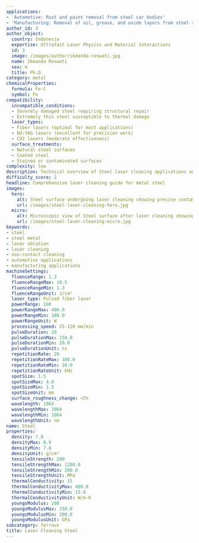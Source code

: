 ```yaml
---
applications:
- 'Automotive: Rust and paint removal from steel car bodies'
- 'Manufacturing: Removal of oil, grease, and oxide layers from steel surfaces'
author_id: 3
author_object:
  country: Indonesia
  expertise: Ultrafast Laser Physics and Material Interactions
  id: 3
  image: /images/author/ikmanda-roswati.jpg
  name: Ikmanda Roswati
  sex: m
  title: Ph.D.
category: metal
chemicalProperties:
  formula: Fe-C
  symbol: Fe
compatibility:
  incompatible_conditions:
  - Severely damaged steel requiring structural repair
  - Extremely thin steel susceptible to thermal damage
  laser_types:
  - Fiber lasers (optimal for most applications)
  - Nd:YAG lasers (excellent for precision work)
  - CO2 lasers (moderate effectiveness)
  surface_treatments:
  - Natural steel surfaces
  - Coated steel
  - Stained or contaminated surfaces
complexity: low
description: Technical overview of Steel laser cleaning applications and parameters
difficulty_score: 2
headline: Comprehensive laser cleaning guide for metal steel
images:
  hero:
    alt: Steel surface undergoing laser cleaning showing precise contamination removal
    url: /images/steel-laser-cleaning-hero.jpg
  micro:
    alt: Microscopic view of Steel surface after laser cleaning showing detailed surface structure
    url: /images/steel-laser-cleaning-micro.jpg
keywords:
- steel
- steel metal
- laser ablation
- laser cleaning
- non-contact cleaning
- automotive applications
- manufacturing applications
machineSettings:
  fluenceRange: 1.3
  fluenceRangeMax: 10.5
  fluenceRangeMin: 1.3
  fluenceRangeUnit: J/cm²
  laser_type: Pulsed fiber laser
  powerRange: 100
  powerRangeMax: 400.0
  powerRangeMin: 100.0
  powerRangeUnit: W
  processing_speed: 25-120 mm/min
  pulseDuration: 20
  pulseDurationMax: 150.0
  pulseDurationMin: 20.0
  pulseDurationUnit: ns
  repetitionRate: 20
  repetitionRateMax: 100.0
  repetitionRateMin: 20.0
  repetitionRateUnit: kHz
  spotSize: 1.5
  spotSizeMax: 4.0
  spotSizeMin: 1.5
  spotSizeUnit: mm
  surface_roughness_change: <5%
  wavelength: 1064
  wavelengthMax: 1064
  wavelengthMin: 1064
  wavelengthUnit: nm
name: Steel
properties:
  density: 7.8
  densityMax: 8.9
  densityMin: 7.8
  densityUnit: g/cm³
  tensileStrength: 200
  tensileStrengthMax: 1200.0
  tensileStrengthMin: 200.0
  tensileStrengthUnit: MPa
  thermalConductivity: 15
  thermalConductivityMax: 400.0
  thermalConductivityMin: 15.0
  thermalConductivityUnit: W/m·K
  youngsModulus: 200
  youngsModulusMax: 250.0
  youngsModulusMin: 200.0
  youngsModulusUnit: GPa
subcategory: ferrous
title: Laser Cleaning Steel
---
```

